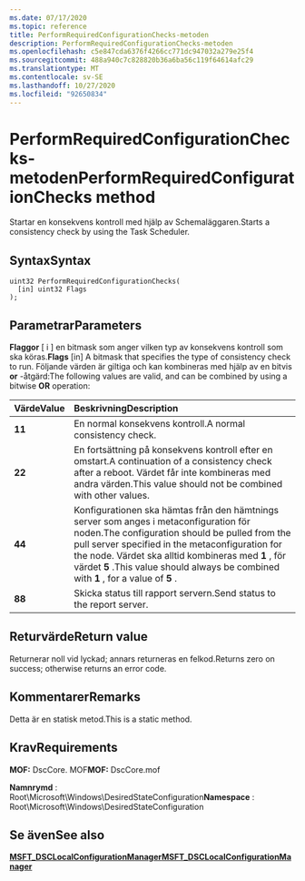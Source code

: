```yaml
---
ms.date: 07/17/2020
ms.topic: reference
title: PerformRequiredConfigurationChecks-metoden
description: PerformRequiredConfigurationChecks-metoden
ms.openlocfilehash: c5e847cda6376f4266cc771dc947032a279e25f4
ms.sourcegitcommit: 488a940c7c828820b36a6ba56c119f64614afc29
ms.translationtype: MT
ms.contentlocale: sv-SE
ms.lasthandoff: 10/27/2020
ms.locfileid: "92650834"
---
```

# <a name="performrequiredconfigurationchecks-method"></a><span data-ttu-id="78a1c-103">PerformRequiredConfigurationChecks-metoden</span><span class="sxs-lookup"><span data-stu-id="78a1c-103">PerformRequiredConfigurationChecks method</span></span>

<span data-ttu-id="78a1c-104">Startar en konsekvens kontroll med hjälp av Schemaläggaren.</span><span class="sxs-lookup"><span data-stu-id="78a1c-104">Starts a consistency check by using the Task Scheduler.</span></span>

## <a name="syntax"></a><span data-ttu-id="78a1c-105">Syntax</span><span class="sxs-lookup"><span data-stu-id="78a1c-105">Syntax</span></span>

```mof
uint32 PerformRequiredConfigurationChecks(
  [in] uint32 Flags
);
```

## <a name="parameters"></a><span data-ttu-id="78a1c-106">Parametrar</span><span class="sxs-lookup"><span data-stu-id="78a1c-106">Parameters</span></span>

<span data-ttu-id="78a1c-107">**Flaggor** \[ i \] en bitmask som anger vilken typ av konsekvens kontroll som ska köras.</span><span class="sxs-lookup"><span data-stu-id="78a1c-107">**Flags** \[in\] A bitmask that specifies the type of consistency check to run.</span></span> <span data-ttu-id="78a1c-108">Följande värden är giltiga och kan kombineras med hjälp av en bitvis **or** -åtgärd:</span><span class="sxs-lookup"><span data-stu-id="78a1c-108">The following values are valid, and can be combined by using a bitwise **OR** operation:</span></span>

|<span data-ttu-id="78a1c-109">Värde</span><span class="sxs-lookup"><span data-stu-id="78a1c-109">Value</span></span> |<span data-ttu-id="78a1c-110">Beskrivning</span><span class="sxs-lookup"><span data-stu-id="78a1c-110">Description</span></span> |
|:--- |:---|
|<span data-ttu-id="78a1c-111">**1**</span><span class="sxs-lookup"><span data-stu-id="78a1c-111">**1**</span></span> | <span data-ttu-id="78a1c-112">En normal konsekvens kontroll.</span><span class="sxs-lookup"><span data-stu-id="78a1c-112">A normal consistency check.</span></span> |
|<span data-ttu-id="78a1c-113">**2**</span><span class="sxs-lookup"><span data-stu-id="78a1c-113">**2**</span></span> | <span data-ttu-id="78a1c-114">En fortsättning på konsekvens kontroll efter en omstart.</span><span class="sxs-lookup"><span data-stu-id="78a1c-114">A continuation of a consistency check after a reboot.</span></span> <span data-ttu-id="78a1c-115">Värdet får inte kombineras med andra värden.</span><span class="sxs-lookup"><span data-stu-id="78a1c-115">This value should not be combined with other values.</span></span> |
|<span data-ttu-id="78a1c-116">**4**</span><span class="sxs-lookup"><span data-stu-id="78a1c-116">**4**</span></span> | <span data-ttu-id="78a1c-117">Konfigurationen ska hämtas från den hämtnings server som anges i metaconfiguration för noden.</span><span class="sxs-lookup"><span data-stu-id="78a1c-117">The configuration should be pulled from the pull server specified in the metaconfiguration for the node.</span></span> <span data-ttu-id="78a1c-118">Värdet ska alltid kombineras med **1** , för värdet **5** .</span><span class="sxs-lookup"><span data-stu-id="78a1c-118">This value should always be combined with **1** , for a value of **5** .</span></span> |
|<span data-ttu-id="78a1c-119">**8**</span><span class="sxs-lookup"><span data-stu-id="78a1c-119">**8**</span></span> | <span data-ttu-id="78a1c-120">Skicka status till rapport servern.</span><span class="sxs-lookup"><span data-stu-id="78a1c-120">Send status to the report server.</span></span> |

## <a name="return-value"></a><span data-ttu-id="78a1c-121">Returvärde</span><span class="sxs-lookup"><span data-stu-id="78a1c-121">Return value</span></span>

<span data-ttu-id="78a1c-122">Returnerar noll vid lyckad; annars returneras en felkod.</span><span class="sxs-lookup"><span data-stu-id="78a1c-122">Returns zero on success; otherwise returns an error code.</span></span>

## <a name="remarks"></a><span data-ttu-id="78a1c-123">Kommentarer</span><span class="sxs-lookup"><span data-stu-id="78a1c-123">Remarks</span></span>

<span data-ttu-id="78a1c-124">Detta är en statisk metod.</span><span class="sxs-lookup"><span data-stu-id="78a1c-124">This is a static method.</span></span>

## <a name="requirements"></a><span data-ttu-id="78a1c-125">Krav</span><span class="sxs-lookup"><span data-stu-id="78a1c-125">Requirements</span></span>

<span data-ttu-id="78a1c-126">**MOF:** DscCore. MOF</span><span class="sxs-lookup"><span data-stu-id="78a1c-126">**MOF:** DscCore.mof</span></span>

<span data-ttu-id="78a1c-127">**Namnrymd** : Root\Microsoft\Windows\DesiredStateConfiguration</span><span class="sxs-lookup"><span data-stu-id="78a1c-127">**Namespace** : Root\Microsoft\Windows\DesiredStateConfiguration</span></span>

## <a name="see-also"></a><span data-ttu-id="78a1c-128">Se även</span><span class="sxs-lookup"><span data-stu-id="78a1c-128">See also</span></span>

[<span data-ttu-id="78a1c-129">**MSFT_DSCLocalConfigurationManager**</span><span class="sxs-lookup"><span data-stu-id="78a1c-129">**MSFT_DSCLocalConfigurationManager**</span></span>](msft-dsclocalconfigurationmanager.md)
